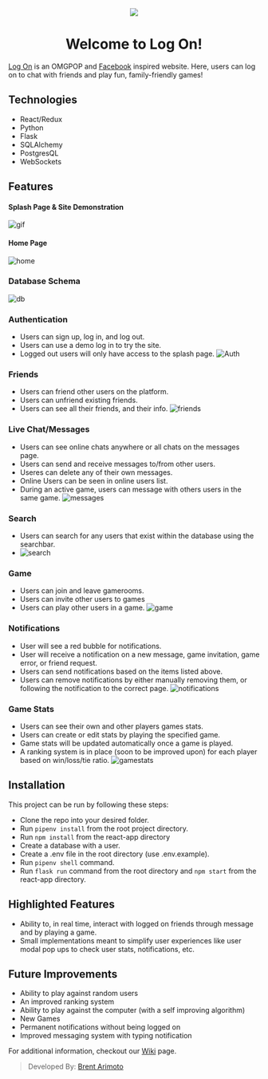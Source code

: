 
<div align="center">
   <img src="https://github.com/brentarimoto/Log-On/blob/main/react-app/src/images/Log-On-Icon.png">
   <h1>Welcome to Log On!</h1>
</div>

[Log On](https://woofwoof-app.herokuapp.com/) is an OMGPOP and [Facebook](https://www.slack.com) inspired website. Here, users can log on to chat with friends and play fun, family-friendly games!

## Technologies
- React/Redux
- Python
- Flask
- SQLAlchemy
- PostgresQL
- WebSockets

## Features
#### Splash Page & Site Demonstration
![gif](https://github.com/brentarimoto/Log-On/blob/main/wiki/LogOn.gif)

#### Home Page
![home](https://github.com/brentarimoto/Log-On/blob/main/wiki/Home.PNG)

### Database Schema
![db](https://github.com/brentarimoto/Log-On/blob/main/wiki/Schema/Log-On%20Database%20Schema.png)

### Authentication
- Users can sign up, log in, and log out.
- Users can use a demo log in to try the site.
- Logged out users will only have access to the splash page.
![Auth](https://github.com/brentarimoto/Log-On/blob/main/wiki/Auth.PNG)

### Friends
- Users can friend other users on the platform.
- Users can unfriend existing friends.
- Users can see all their friends, and their info.
![friends](https://github.com/brentarimoto/Log-On/blob/main/wiki/Friends.PNG)

### Live Chat/Messages
- Users can see online chats anywhere or all chats on the messages page.
- Users can send and receive messages to/from other users.
- Useres can delete any of their own messages.
- Online Users can be seen in online users list.
- During an active game, users can message with others users in the same game.
![messages](https://github.com/brentarimoto/Log-On/blob/main/wiki/Messages.PNG)

### Search
- Users can search for any users that exist within the database using the searchbar.
- ![search](https://github.com/brentarimoto/Log-On/blob/main/wiki/Search.PNG)

### Game
- Users can join and leave gamerooms.
- Users can invite other users to games
- Users can play other users in a game. 
![game](https://github.com/brentarimoto/Log-On/blob/main/wiki/Game.PNG)

### Notifications
- User will see a red bubble for notifications. 
- User will receive a notification on a new message, game invitation, game error, or friend request.
- Users can send notifications based on the items listed above.
- Users can remove notifications by either manually removing them, or following the notification to the correct page.
![notifications](https://github.com/brentarimoto/Log-On/blob/main/wiki/Notifications.PNG)

### Game Stats
- Users can see their own and other players games stats.
- Users can create or edit stats by playing the specified game.
- Game stats will be updated automatically once a game is played.
- A ranking system is in place (soon to be improved upon) for each player based on win/loss/tie ratio.
![gamestats](https://github.com/brentarimoto/Log-On/blob/main/wiki/GameStats.PNG)

## Installation
This project can be run by following these steps:

- Clone the repo into your desired folder.
- Run `pipenv install` from the root project directory.
- Run `npm install` from the react-app directory
- Create a database with a user.
- Create a .env file in the root directory (use .env.example).
- Run `pipenv shell` command.
- Run `flask run` command from the root directory and `npm start` from the react-app directory.


## Highlighted Features
- Ability to, in real time, interact with logged on friends through message and by playing a game.
- Small implementations meant to simplify user experiences like user modal pop ups to check user stats, notifications, etc.


## Future Improvements

- Ability to play against random users
- An improved ranking system
- Ability to play against the computer (with a self improving algorithm)
- New Games
- Permanent notifications without being logged on
- Improved messaging system with typing notification

For additional information, checkout our [Wiki](https://github.com/brentarimoto/Log-On/wiki) page.

> Developed By: [Brent Arimoto](https://github.com/brentarimoto)
